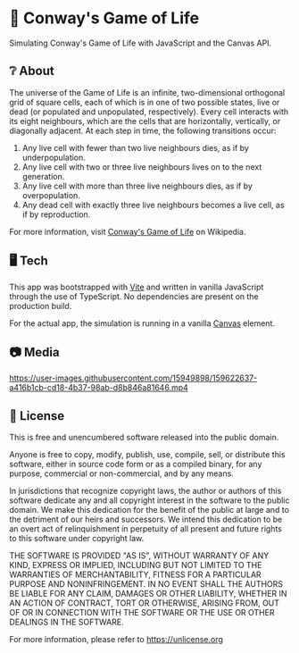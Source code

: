 # 🌱 Conway's Game of Life

Simulating Conway's Game of Life with JavaScript and the Canvas API.

## ❔ About

The universe of the Game of Life is an infinite, two-dimensional orthogonal grid of square cells, each of which is in one of two possible states, live or dead (or populated and unpopulated, respectively). Every cell interacts with its eight neighbours, which are the cells that are horizontally, vertically, or diagonally adjacent. At each step in time, the following transitions occur:

1. Any live cell with fewer than two live neighbours dies, as if by underpopulation.
2. Any live cell with two or three live neighbours lives on to the next generation.
3. Any live cell with more than three live neighbours dies, as if by overpopulation.
4. Any dead cell with exactly three live neighbours becomes a live cell, as if by reproduction.

For more information, visit [Conway's Game of Life](https://en.wikipedia.org/wiki/Conway%27s_Game_of_Life) on Wikipedia.

## 🖥️ Tech

This app was bootstrapped with [Vite](https://vitejs.dev/) and written in vanilla JavaScript through the use of TypeScript. No dependencies are present on the production build.

For the actual app, the simulation is running in a vanilla [Canvas](https://developer.mozilla.org/en-US/docs/Web/API/Canvas_API) element.

## 📷 Media

https://user-images.githubusercontent.com/15949898/159622637-a416b1cb-cd18-4b37-98ab-d8b846a81646.mp4

## 📃 License

This is free and unencumbered software released into the public domain.

Anyone is free to copy, modify, publish, use, compile, sell, or
distribute this software, either in source code form or as a compiled
binary, for any purpose, commercial or non-commercial, and by any
means.

In jurisdictions that recognize copyright laws, the author or authors
of this software dedicate any and all copyright interest in the
software to the public domain. We make this dedication for the benefit
of the public at large and to the detriment of our heirs and
successors. We intend this dedication to be an overt act of
relinquishment in perpetuity of all present and future rights to this
software under copyright law.

THE SOFTWARE IS PROVIDED "AS IS", WITHOUT WARRANTY OF ANY KIND,
EXPRESS OR IMPLIED, INCLUDING BUT NOT LIMITED TO THE WARRANTIES OF
MERCHANTABILITY, FITNESS FOR A PARTICULAR PURPOSE AND NONINFRINGEMENT.
IN NO EVENT SHALL THE AUTHORS BE LIABLE FOR ANY CLAIM, DAMAGES OR
OTHER LIABILITY, WHETHER IN AN ACTION OF CONTRACT, TORT OR OTHERWISE,
ARISING FROM, OUT OF OR IN CONNECTION WITH THE SOFTWARE OR THE USE OR
OTHER DEALINGS IN THE SOFTWARE.

For more information, please refer to <https://unlicense.org>
